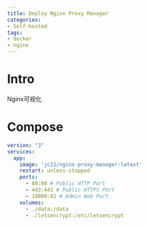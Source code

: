 ```yaml
---
title: Deploy Nginx Proxy Manager
categories:
- Self-hosted
tags:
- docker
- nginx
---
```


# Intro

Nginx可视化

<!--more-->

# Compose

```yaml
version: "3"
services:
  app:
    image: 'jc21/nginx-proxy-manager:latest'
    restart: unless-stopped
    ports:
      - 80:80 # Public HTTP Port
      - 443:443 # Public HTTPS Port
      - 10000:81 # Admin Web Port
    volumes:
      - ./data:/data
      - ./letsencrypt:/etc/letsencrypt
```

